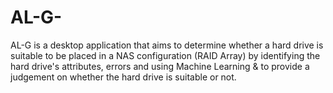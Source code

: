 # AL-G-
AL-G is a desktop application that aims to determine whether a hard drive is suitable to be placed in a NAS configuration (RAID Array) by identifying the hard drive's attributes, errors and using Machine Learning &amp; to provide a judgement on whether the hard drive is suitable or not. 
